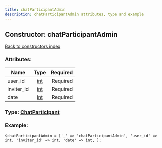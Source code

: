 ```yaml
---
title: chatParticipantAdmin
description: chatParticipantAdmin attributes, type and example
---
```

## Constructor: chatParticipantAdmin  
[Back to constructors index](index.md)



### Attributes:

| Name     |    Type       | Required |
|----------|:-------------:|---------:|
|user\_id|[int](../types/int.md) | Required|
|inviter\_id|[int](../types/int.md) | Required|
|date|[int](../types/int.md) | Required|



### Type: [ChatParticipant](../types/ChatParticipant.md)


### Example:

```
$chatParticipantAdmin = ['_' => 'chatParticipantAdmin', 'user_id' => int, 'inviter_id' => int, 'date' => int, ];
```